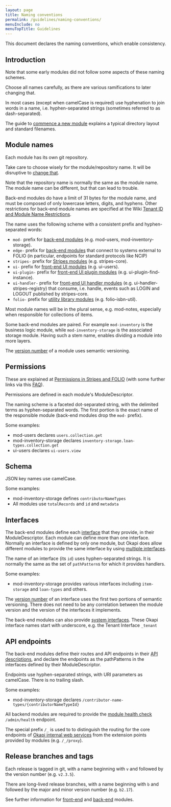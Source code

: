 ```yaml
---
layout: page
title: Naming conventions
permalink: /guidelines/naming-conventions/
menuInclude: no
menuTopTitle: Guidelines
---
```


This document declares the naming conventions, which enable consistency.

## Introduction

Note that some early modules did not follow some aspects of these naming schemes.

Choose all names carefully, as there are various ramifications to later changing that.

In most cases (except when camelCase is required) use hyphenation to join words in a name, i.e. hyphen-separated strings (sometimes referred to as dash-separated).

The guide to [commence a new module](/guides/commence-a-module/) explains a typical directory layout and standard filenames.

## Module names

Each module has its own git repository.

Take care to choose wisely for the module/repository name. It will be disruptive to [change that](/guides/rename-module/).

Note that the repository name is normally the same as the module name.
The module name can be different, but that can lead to trouble.

Back-end modules do have a limit of 31 bytes for the module name,
and must be composed of only lowercase letters, digits, and hyphens.
Other restrictions for back-end module names are specified at the Wiki [Tenant ID and Module Name Restrictions](https://wiki.folio.org/display/DD/Tenant+Id+and+Module+Name+Restrictions).

The name uses the following scheme with a consistent prefix and hyphen-separated words:

* `mod-` prefix for [back-end modules](/source-code/map/#backend-mod) (e.g. mod-users, mod-inventory-storage).
* `edge-` prefix for [back-end modules](/source-code/map/#backend-edge) that connect to systems external to FOLIO (in particular, endpoints for standard protocols like NCIP)
* `stripes-` prefix for [Stripes modules](/source-code/map/#stripes) (e.g. stripes-core).
* `ui-` prefix for [front-end UI modules](/source-code/map/#ui) (e.g. ui-users).
* `ui-plugin-` prefix for [front-end UI plugin modules](/source-code/map/#ui-plugin) (e.g. ui-plugin-find-instance).
* `ui-handler-` prefix for [front-end UI handler modules](/source-code/map/#ui-handler) (e.g. ui-handler-stripes-registry) that consume, i.e. handle, events such as LOGIN and LOGOUT published by stripes-core.
* `folio-` prefix for [utility library modules](/source-code/map/#other) (e.g. folio-isbn-util).

Most module names will be in the plural sense, e.g. mod-notes, especially when responsible for collections of items.

Some back-end modules are paired. For example `mod-inventory` is the business logic module, while `mod-inventory-storage` is the associated storage module.
Having such a stem name, enables dividing a module into more layers.

The [version number](/guidelines/contributing/#version-numbers) of a module uses semantic versioning.

## Permissions

These are explained at [Permissions in Stripes and FOLIO](https://github.com/folio-org/stripes-core/blob/master/doc/permissions.md) (with some further links via this [FAQ](/faqs/explain-permissions-system/)).

Permissions are defined in each module's ModuleDescriptor.

The naming scheme is a faceted dot-separated string, with the delimited terms as hyphen-separated words.
The first portion is the exact name of the responsible module (back-end modules drop the `mod-` prefix).

Some examples:

* mod-users declares `users.collection.get`
* mod-inventory-storage declares `inventory-storage.loan-types.collection.get`
* ui-users declares `ui-users.view`

## Schema

JSON key names use camelCase.

Some examples:

* mod-inventory-storage defines `contributorNameTypes`
* All modules use `totalRecords` and `id` and `metadata`

## Interfaces

The back-end modules define each
[interface](https://github.com/folio-org/okapi/blob/master/doc/guide.md#architecture)
that they provide, in their ModuleDescriptor.
Each module can define more than one interface.
Normally an interface is defined by only one module, but Okapi does allow different modules to provide the same interface by using
[multiple interfaces](https://github.com/folio-org/okapi/blob/master/doc/guide.md#multiple-interfaces).

The name of an interface (its `id`) uses hyphen-separated strings.
It is normally the same as the set of `pathPattern`s for which it provides handlers.

Some examples:

* mod-inventory-storage provides various interfaces including `item-storage` and `loan-types` and others.

The [version number](/guidelines/contributing/#version-numbers) of an interface uses the first two portions of semantic versioning.
There does not need to be any correlation between the module version and the version of the interfaces it implements.

The back-end modules can also provide
[system interfaces](https://github.com/folio-org/okapi/blob/master/doc/guide.md#system-interfaces).
These Okapi interface names start with underscore, e.g. the Tenant Interface `_tenant`

## API endpoints

The back-end modules define their routes and API endpoints in their [API descriptions](/reference/api/),
and declare the endpoints as the pathPatterns in the interfaces defined by their ModuleDescriptor.

Endpoints use hyphen-separated strings, with URI parameters as camelCase.
There is no trailing slash.

Some examples:

* mod-inventory-storage declares `/contributor-name-types/{contributorNameTypeId}`

All backend modules are required to provide the [module health check](https://wiki.folio.org/display/DD/Back+End+Module+Health+Check+Protocol) `/admin/health` endpoint.

The special prefix `/_` is used to to distinguish the routing for the core endpoints of
[Okapi internal web services](https://github.com/folio-org/okapi/blob/master/doc/guide.md#okapis-own-web-services)
from the extension points provided by modules (e.g. `/_/proxy`).

## Release branches and tags

Each release is tagged in git, with a name beginning with `v` and followed by the version number (e.g. `v2.3.5`).

There are long-lived release branches, with a name beginning with `b` and followed by the major and minor version number (e.g. `b2.17`).

See further information for
[front-end](https://github.com/folio-org/stripes/blob/master/doc/release-procedure.md#version-numbers-branches-and-tags)
and
[back-end](/guidelines/release-procedures/#bug-fix-releases)
modules.


